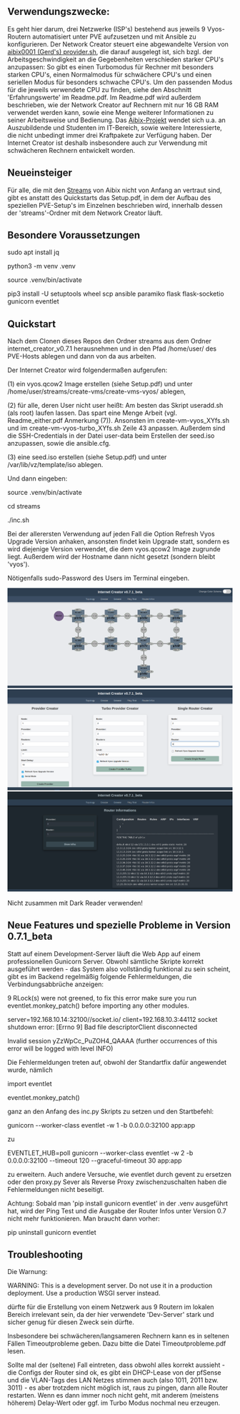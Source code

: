 ## Verwendungszwecke:

Es geht hier darum, drei Netzwerke (ISP's) bestehend aus jeweils 9 Vyos-Routern automatisiert unter PVE aufzusetzen und mit Ansible zu konfigurieren. Der Network Creator steuert eine abgewandelte Version von [aibix0001 (Gerd's) provider.sh](https://github.com/aibix0001/aasil), die darauf ausgelegt ist, sich bzgl. der Arbeitsgeschwindigkeit an die Gegebenheiten verschieden starker CPU's anzupassen: So gibt es einen Turbomodus für Rechner mit besonders starken CPU's, einen Normalmodus für schwächere CPU's und einen seriellen Modus für besonders schwache CPU's. Um den passenden Modus für die jeweils verwendete CPU zu finden, siehe den Abschnitt 'Erfahrungswerte' im Readme.pdf.
Im Readme.pdf wird außerdem beschrieben, wie der Network Creator auf Rechnern mit nur 16 GB RAM verwendet werden kann, sowie eine Menge weiterer Informationen zu seiner Arbeitsweise und Bedienung. Das [Aibix-Projekt](https://www.twitch.tv/aibix0001) wendet sich u.a. an Auszubildende und Studenten im IT-Bereich, sowie weitere Interessierte, die nicht unbedingt immer drei Kraftpakete zur Verfügung haben. Der Internet Creator ist deshalb insbesondere auch zur Verwendung mit schwächeren Rechnern entwickelt worden.


## Neueinsteiger

Für alle, die mit den [Streams](https://github.com/aibix0001/streams) von Aibix nicht von Anfang an vertraut sind, gibt es anstatt des Quickstarts das Setup.pdf, in dem der Aufbau des speziellen PVE-Setup's im Einzelnen beschrieben wird, innerhalb dessen der 'streams'-Ordner mit dem Network Creator läuft.

## Besondere Voraussetzungen

sudo apt install jq

python3 -m venv .venv

source .venv/bin/activate

pip3 install -U setuptools wheel scp ansible paramiko flask flask-socketio gunicorn eventlet

## Quickstart

Nach dem Clonen dieses Repos den Ordner streams aus dem Ordner internet_creator_v0.7.1 herausnehmen und in den Pfad /home/user/ des PVE-Hosts ablegen und dann von da aus arbeiten.

Der Internet Creator wird folgendermaßen aufgerufen:

(1) ein vyos.qcow2 Image erstellen (siehe Setup.pdf) und unter /home/user/streams/create-vms/create-vms-vyos/ ablegen,

(2) für alle, deren User nicht user heißt: Am besten das Skript useradd.sh (als root) laufen lassen. Das spart eine Menge Arbeit (vgl. Readme_either.pdf Anmerkung (7)). Ansonsten im create-vm-vyos_XYfs.sh und im create-vm-vyos-turbo_XYfs.sh Zeile 43 anpassen. Außerdem sind die SSH-Credentials in der Datei user-data beim Erstellen der seed.iso anzupassen, sowie die ansible.cfg. 

(3) eine seed.iso erstellen (siehe Setup.pdf) und unter /var/lib/vz/template/iso ablegen.

Und dann eingeben:

source .venv/bin/activate

cd streams

./inc.sh

Bei der allerersten Verwendung auf jeden Fall die Option Refresh Vyos Upgrade Version anhaken, ansonsten findet kein Upgrade statt, sondern es wird diejenige Version verwendet, die dem vyos.qcow2 Image zugrunde liegt. Außerdem wird der Hostname dann nicht gesetzt (sondern bleibt 'vyos').

Nötigenfalls sudo-Password des Users im Terminal eingeben.

![foto0](Bilder/00.png)
![foto1](Bilder/01.png)
![foto2](Bilder/02.png)

Nicht zusammen mit Dark Reader verwenden!


## Neue Features und spezielle Probleme in Version 0.7.1_beta

Statt auf einem Development-Server läuft die Web App auf einem professionellen Gunicorn Server. Obwohl sämtliche Skripte korrekt ausgeführt werden - das System also vollständig funktional zu sein scheint, gibt es im Backend regelmäßig folgende Fehlermeldungen, die Verbindungsabbrüche anzeigen:

9 RLock(s) were not greened, to fix this error make sure you run eventlet.monkey_patch() before importing any other
modules.

server=192.168.10.14:32100//socket.io/ client=192.168.10.3:44112 socket shutdown error: [Errno 9] Bad file descriptorClient disconnected

Invalid session yZzWpCc_PuZOH4_QAAAA (further occurrences of this error will be logged with level INFO)

Die Fehlermeldungen treten auf, obwohl der Standartfix dafür angewendet wurde, nämlich

import eventlet

eventlet.monkey_patch()

ganz an den Anfang des inc.py Skripts zu setzen und den Startbefehl:

gunicorn --worker-class eventlet -w 1 -b 0.0.0.0:32100 app:app

zu

EVENTLET_HUB=poll gunicorn --worker-class eventlet -w 2 -b 0.0.0.0:32100 --timeout 120 --graceful-timeout 30 app:app

zu erweitern. Auch andere Versuche, wie eventlet durch gevent zu ersetzen oder den proxy.py Sever als Reverse Proxy zwischenzuschalten haben die Fehlermeldungen nicht beseitigt. 

Achtung: Sobald man 'pip install gunicorn eventlet' in der .venv ausgeführt hat, wird der Ping Test und die Ausgabe der Router Infos unter Version 0.7 nicht mehr funktionieren. Man braucht dann vorher:

pip uninstall gunicorn eventlet


## Troubleshooting

Die Warnung: 

WARNING: This is a development server. Do not use it in a production deployment. Use a production WSGI server instead.

dürfte für die Erstellung von einem Netzwerk aus 9 Routern im lokalen Bereich irrelevant sein, da der hier verwendete 'Dev-Server' stark und sicher genug für diesen Zweck sein dürfte. 

Insbesondere bei schwächeren/langsameren Rechnern kann es in seltenen Fällen Timeoutprobleme geben. Dazu bitte die Datei Timeoutprobleme.pdf lesen.

Sollte mal der (seltene) Fall eintreten, dass obwohl alles korrekt aussieht - die Configs der Router sind ok, es gibt ein DHCP-Lease von der pfSense und die VLAN-Tags des LAN Netzes stimmen auch (also 1011, 2011 bzw. 3011) - es aber trotzdem nicht möglich ist, raus zu pingen, dann alle Router restarten. Wenn es dann immer noch nicht geht, mit anderem (meistens höherem) Delay-Wert oder ggf. im Turbo Modus nochmal neu erzeugen.
